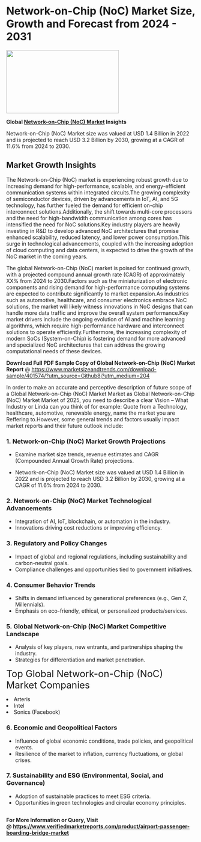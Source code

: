<H1>Network-on-Chip (NoC) Market Size, Growth and Forecast from 2024 - 2031</H1><img class="aligncenter size-medium wp-image-584254" src="https://thirdeyenews.in/wp-content/uploads/2024/09/Global-Market-Research-300x168.jpeg" alt="" width="300" height="168" /><p><strong>Global&nbsp;<a href="https://www.marketsizeandtrends.com/download-sample/401574/?utm_source=Github8j?utm_medium=204">Network-on-Chip (NoC) Market</a> Insights</strong></p><p>Network-on-Chip (NoC) Market size was valued at USD 1.4 Billion in 2022 and is projected to reach USD 3.2 Billion by 2030, growing at a CAGR of 11.6% from 2024 to 2030.</p><p><h2>Market Growth Insights</h2> <p>The Network-on-Chip (NoC) market is experiencing robust growth due to increasing demand for high-performance, scalable, and energy-efficient communication systems within integrated circuits.The growing complexity of semiconductor devices, driven by advancements in IoT, AI, and 5G technology, has further fueled the demand for efficient on-chip interconnect solutions.Additionally, the shift towards multi-core processors and the need for high-bandwidth communication among cores has intensified the need for NoC solutions.Key industry players are heavily investing in R&D to develop advanced NoC architectures that promise enhanced scalability, reduced latency, and lower power consumption.This surge in technological advancements, coupled with the increasing adoption of cloud computing and data centers, is expected to drive the growth of the NoC market in the coming years.</p> <p>The global Network-on-Chip (NoC) market is poised for continued growth, with a projected compound annual growth rate (CAGR) of approximately XX% from 2024 to 2030.Factors such as the miniaturization of electronic components and rising demand for high-performance computing systems are expected to contribute significantly to market expansion.As industries such as automotive, healthcare, and consumer electronics embrace NoC solutions, the market will likely witness innovations in NoC designs that can handle more data traffic and improve the overall system performance.Key market drivers include the ongoing evolution of AI and machine learning algorithms, which require high-performance hardware and interconnect solutions to operate efficiently.Furthermore, the increasing complexity of modern SoCs (System-on-Chip) is fostering demand for more advanced and specialized NoC architectures that can address the growing computational needs of these devices.</p> <p><span class=""><strong>Download Full PDF Sample Copy of Global Network-on-Chip (NoC) Market Report</strong> @ <a href="https://www.marketsizeandtrends.com/download-sample/401574/?utm_source=Github8j?utm_medium=204" target="_blank">https://www.marketsizeandtrends.com/download-sample/401574/?utm_source=Github8j?utm_medium=204</a></span></p><p>In order to make an accurate and perceptive description of future scope of a Global&nbsp;Network-on-Chip (NoC) Market Market as Global&nbsp;Network-on-Chip (NoC) Market Market of 2025, you need to describe a clear Vision &ndash; What Industry or Linda can you think of for example: Quote from a Technology, healthcare, automotive, renewable energy, name the market you are Reffering to.However, some general trends and factors usually impact market reports and their future outlook include:</p><h3>1.&nbsp;<strong>Network-on-Chip (NoC) Market Growth Projections</strong></h3><ul><li>Examine market size trends, revenue estimates and CAGR (Compounded Annual Growth Rate) projections.</li><li><p>Network-on-Chip (NoC) Market size was valued at USD 1.4 Billion in 2022 and is projected to reach USD 3.2 Billion by 2030, growing at a CAGR of 11.6% from 2024 to 2030.</p></li></ul><h3>2.&nbsp;<strong>Network-on-Chip (NoC) Market Technological Advancements</strong></h3><ul><li>Integration of AI, IoT, blockchain, or automation in the industry.</li><li>Innovations driving cost reductions or improving efficiency.</li></ul><h3>3.&nbsp;<strong>Regulatory and Policy Changes</strong></h3><ul><li>Impact of global and regional regulations, including sustainability and carbon-neutral goals.</li><li>Compliance challenges and opportunities tied to government initiatives.</li></ul><h3>4.&nbsp;<strong>Consumer Behavior Trends</strong></h3><ul><li>Shifts in demand influenced by generational preferences (e.g., Gen Z, Millennials).</li><li>Emphasis on eco-friendly, ethical, or personalized products/services.</li></ul><h3>5.&nbsp;<strong>Global Network-on-Chip (NoC) Market Competitive Landscape</strong></h3><ul><li>Analysis of key players, new entrants, and partnerships shaping the industry.</li><li>Strategies for differentiation and market penetration.</li></ul><p data-pm-slice="1 1 []"><span style="color: inherit; font-family: inherit; font-size: 25px;">Top Global Network-on-Chip (NoC) Market Companies</span></p><div class="" data-test-id=""><p><li>Arteris</li><li> Intel</li><li> Sonics (Facebook)</li></p></div><h3>6.&nbsp;<strong>Economic and Geopolitical Factors</strong></h3><ul><li>Influence of global economic conditions, trade policies, and geopolitical events.</li><li>Resilience of the market to inflation, currency fluctuations, or global crises.</li></ul><h3>7.&nbsp;<strong>Sustainability and ESG (Environmental, Social, and Governance)</strong></h3><ul><li>Adoption of sustainable practices to meet ESG criteria.</li><li>Opportunities in green technologies and circular economy principles.</li></ul><h2><strong style="font-size: 14px;">For More Information or Query, Visit @&nbsp;</strong><a style="background-color: #ffffff; font-size: 14px;" href="https://www.marketsizeandtrends.com/report/network-on-chip-noc-market/" target="_blank">https://www.verifiedmarketreports.com/product/airport-passenger-boarding-bridge-market</a></h2>